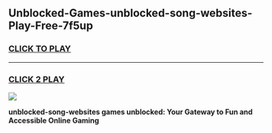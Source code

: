 
## Unblocked-Games-unblocked-song-websites-Play-Free-7f5up
<h3>
<a href="https://premium76.site?title=unblocked-song-websites&ref=20M">CLICK TO PLAY</a></h3>
<hr>

<h3>
<a href="https://premium76.site?title=unblocked-song-websites&ref=20M">CLICK 2 PLAY</a>
  
</h3>

<a href="https://premium76.site?title=unblocked-song-websites&ref=19M"><img src="https://clearcache.store/games.png"></a>


**unblocked-song-websites games unblocked: Your Gateway to Fun and Accessible Online Gaming**
